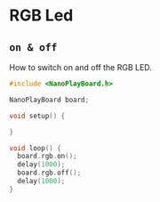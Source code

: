 # RGB Led

## `on & off`

How to switch on and off the RGB LED.

```c++
#include <NanoPlayBoard.h>

NanoPlayBoard board;

void setup() {

}

void loop() {
  board.rgb.on();
  delay(1000);
  board.rgb.off();
  delay(1000);
}
```
